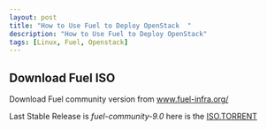 ```yaml
---
layout: post
title: "How to Use Fuel to Deploy OpenStack  "
description: "How to Use Fuel to Deploy OpenStack"
tags: [Linux, Fuel, Openstack]
---
```


## Download Fuel ISO

Download Fuel community version from <a href="https://www.fuel-infra.org/" title="www.fuel-infra.org/">www.fuel-infra.org/</a>

Last Stable Release is *fuel-community-9.0* here is the [ISO.TORRENT][1]

[1]:http://seed.fuel-infra.org/fuelweb-community-release/fuel-community-9.0.iso.torrent?from=landing
